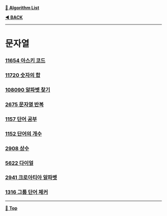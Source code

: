 [:file_folder: **Algorithm List**](https://github.com/dlalstj0213/Study.Algorithm_Java)

[:arrow_backward: **BACK**](../)

---

# 문자열

### [11654 아스키 코드](./_01_11654)
### [11720 숫자의 합](./_02_11720)
### [108090 알파벳 찾기](./_03_10809)
### [2675 문자열 반복](./_04_2675)
### [1157 단어 공부](./_05_1157)
### [1152 단어의 개수](./_06_1152)
### [2908 상수](./_07_2908)
### [5622 다이얼](./_08_5622)
### [2941 크로아티아 알파벳](./_09_2941)
### [1316 그룹 단어 체커](./_10_1316)

---

[:arrow_up_small: **Top**](#)